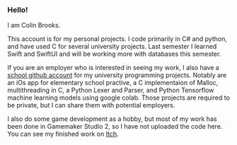 ### Hello!
I am Colin Brooks.

This account is for my personal projects. I code primarily in C# and python, and have used C for several university projects. Last semester I learned Swift and SwiftUI and will be working more with databases this semester.

If you are an employer who is interested in seeing my work, I also have a [school github account](https://github.com/cfb5264) for my university programming projects. Notably are an iOs app for elementary school practive, a C implementaion of Malloc, multithreading in C, a Python Lexer and Parser, and Python Tensorflow machine learning models using google colab. Those projects are required to be private, but I can share them with potential employers.

I also do some game development as a hobby, but most of my work has been done in Gamemaker Studio 2, so I have not uploaded the code here. You can see my finished work on [Itch](https://cbrooks.itch.io/).
